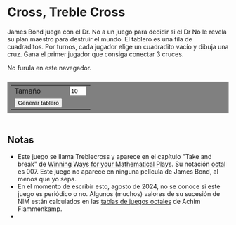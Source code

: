 
# Cross, Treble Cross

<style>
    #board {
        display: block;
        margin: auto;
    }

    #turn {
        text-align: center;
    }

    table {
        margin: 1em auto 3em auto;
        padding: 0.5em;
        background-color: gray;
    }
</style>

James Bond juega con el Dr. No a un juego para decidir si el Dr No le revela su plan maestro para destruir el mundo. El tablero es una fila de cuadraditos. Por turnos, cada jugador elige un cuadradito vacío y dibuja una cruz. Gana el primer jugador que consiga conectar 3 cruces.

<!-- Board -->
<canvas id="board">
    No furula en este navegador.
</canvas>

<h3 id="turn"></h3>

<table style="">
    <tr>
        <td> <label>Tamaño</label> </td>
        <td> <input style="width: 3em" id="n_squares" type="number" min="1" max="30" value=10> </td>
    </tr>
    <tr>
        <td> <button type="button" onclick="generateBoard(); draw();">Generar tablero</button><br> </td>
    </tr>
</table>

## Notas
- Este juego se llama Treblecross y aparece en el capítulo "Take and break" de [Winning Ways for your Mathematical Plays](https://es.wikipedia.org/wiki/Winning_Ways_for_your_Mathematical_Plays). Su notación [octal](https://es.wikipedia.org/wiki/Juego_octal) es 007. Este juego no aparece en ninguna película de James Bond, al menos que yo sepa.
- En el momento de escribir esto, agosto de 2024, no se conoce si este juego es periódico o no. Algunos (muchos) valores de su sucesión de NIM están calculados en las [tablas de juegos octales](http://wwwhomes.uni-bielefeld.de/achim/octal.html) de Achim Flammenkamp.
-

<script src="007.js"></script>
